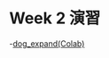   # Week 2 演習

  -[dog_expand(Colab)](https://colab.research.google.com/drive/1Jy8Q1sOtmM-yrhyMJbaOnlSyxHc3YxzL?usp=sharing)
